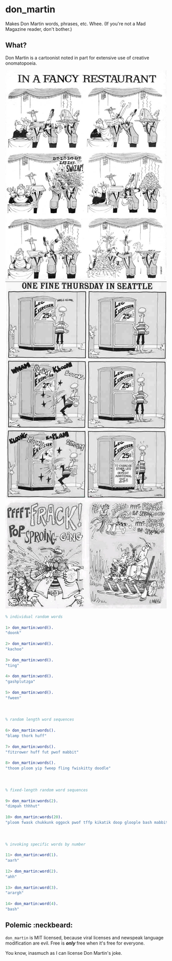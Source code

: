 don_martin
==========

Makes Don Martin words, phrases, etc.  Whee.  (If you're not a Mad Magazine reader, don't bother.)




What?
-----

Don Martin is a cartoonist noted in part for extensive use of creative onomatopoeia.

![](in_a_fancy_restaurant.jpg)
![](leg_exerciser.jpg)
![](pffft.jpg)




```erlang
% individual random words

1> don_martin:word().
"doonk"

2> don_martin:word().
"kachoo"

3> don_martin:word().
"ting"

4> don_martin:word().
"gashplutzga"

5> don_martin:word().
"fween"



% random length word sequences

6> don_martin:words().
"blamp thork huff"

7> don_martin:words().
"fitzrower huff fut pwof mabbit"

8> don_martin:words().
"thoom ploom yip fweep fling fwiskitty doodle"



% fixed-length random word sequences

9> don_martin:words(2).
"dimpah thhhut"

10> don_martin:words(20).
"ploom fwask chukkunk oggock pwof tffp kikatik doop gloople bash mabbit thoom tika spla fween fomp varoom trump borfft caw"



% invoking specific words by number

11> don_martin:word(1).
"aarh"

12> don_martin:word(2).
"ahh"

13> don_martin:word(3).
"arargh"

14> don_martin:word(4).
"bash"
```



Polemic :neckbeard:
-------------------

`don_martin` is MIT licensed, because viral licenses and newspeak language modification are evil.  Free is ***only*** free when it's free for everyone.

You know, inasmuch as I can license Don Martin's joke.